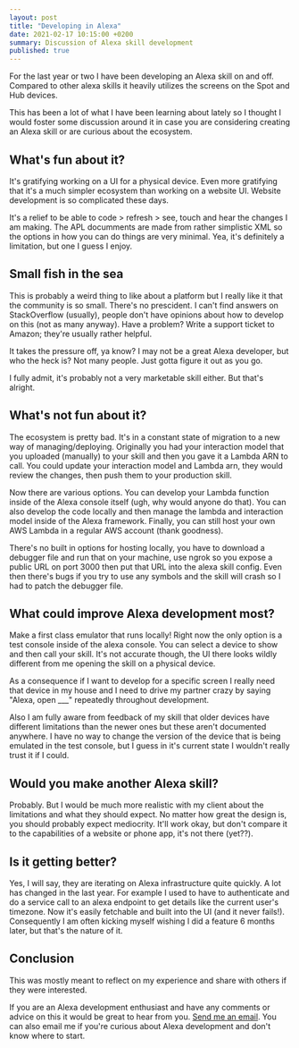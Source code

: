 ```yaml
---
layout: post
title: "Developing in Alexa"
date: 2021-02-17 10:15:00 +0200
summary: Discussion of Alexa skill development
published: true
---
```


For the last year or two I have been developing an Alexa skill on and off.  Compared to other alexa skills it heavily utilizes the screens on the Spot and Hub devices.

This has been a lot of what I have been learning about lately so I thought I would foster some discussion around it in case you are considering creating an Alexa skill or are curious about the ecosystem.

What's fun about it?
-------------------
It's gratifying working on a UI for a physical device.  Even more gratifying that it's a much simpler ecosystem than working on a website UI.  Website development is so complicated these days.

It's a relief to be able to code > refresh > see, touch and hear the changes I am making.  The APL documments are made from rather simplistic XML so the options in how you can do things are very minimal.  Yea, it's definitely a limitation, but one I guess I enjoy.

Small fish in the sea
-------------------
This is probably a weird thing to like about a platform but I really like it that the community is so small.  There's no prescident.  I can't find answers on StackOverflow (usually), people don't have opinions about how to develop on this (not as many anyway).  Have a problem?  Write a support ticket to Amazon; they're usually rather helpful.

It takes the pressure off, ya know?  I may not be a great Alexa developer, but who the heck is?  Not many people.  Just gotta figure it out as you go.

I fully admit, it's probably not a very marketable skill either.  But that's alright.

What's not fun about it?
-------------------
The ecosystem is pretty bad.  It's in a constant state of migration to a new way of managing/deploying.  Originally you had your interaction model that you uploaded (manually) to your skill and then you gave it a Lambda ARN to call.  You could update your interaction model and Lambda arn, they would review the changes, then push them to your production skill.

Now there are various options.  You can develop your Lambda function inside of the Alexa console itself (ugh, why would anyone do that).  You can also develop the code locally and then manage the lambda and interaction model inside of the Alexa framework.  Finally, you can still host your own AWS Lambda in a regular AWS account (thank goodness).

There's no built in options for hosting locally, you have to download a debugger file and run that on your machine, use ngrok so you expose a public URL on port 3000 then put that URL into the alexa skill config.  Even then there's bugs if you try to use any symbols and the skill will crash so I had to patch the debugger file.

What could improve Alexa development most?
-------------------
Make a first class emulator that runs locally!  Right now the only option is a test console inside of the alexa console.  You can select a device to show and then call your skill.  It's not accurate though, the UI there looks wildly different from me opening the skill on a physical device.  

As a consequence if I want to develop for a specific screen I really need that device in my house and I need to drive my partner crazy by saying "Alexa, open ___" repeatedly throughout development.

Also I am fully aware from feedback of my skill that older devices have different limitations than the newer ones but these aren't documented anywhere.  I have no way to change the version of the device that is being emulated in the test console, but I guess in it's current state I wouldn't really trust it if I could.

Would you make another Alexa skill?
-------------------
Probably.  But I would be much more realistic with my client about the limitations and what they should expect.  No matter how great the design is, you should probably expect mediocrity.  It'll work okay, but don't compare it to the capabilities of a website or phone app, it's not there (yet??).

Is it getting better?
-------------------
Yes, I will say, they are iterating on Alexa infrastructure quite quickly.  A lot has changed in the last year.  For example I used to have to authenticate and do a service call to an alexa endpoint to get details like the current user's timezone.  Now it's easily fetchable and built into the UI (and it never fails!).  Consequently I am often kicking myself wishing I did a feature 6 months later, but that's the nature of it.

Conclusion
-------------------
This was mostly meant to reflect on my experience and share with others if they were interested.

If you are an Alexa development enthusiast and have any comments or advice on this it would be great to hear from you.  <a href="mailto:britney.devs@gmail.com">Send me an email</a>.  You can also email me if you're curious about Alexa development and don't know where to start.  